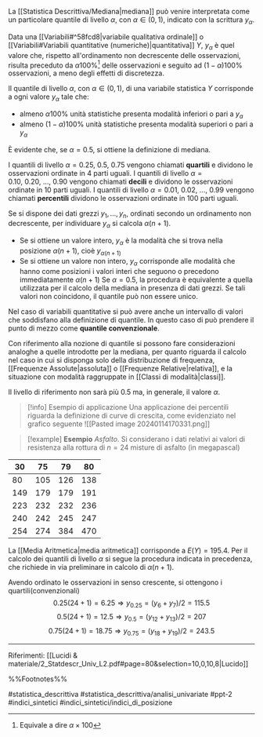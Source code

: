 La [[Statistica Descrittiva/Mediana|mediana]] può venire interpretata come un particolare quantile di livello $\alpha$, con $\alpha \in (0, 1)$, indicato con la scrittura $y_{\alpha}$.

Data una [[Variabili#^58fcd8|variabile qualitativa ordinale]] o [[Variabili#Variabili quantitative (numeriche)|quantitativa]] $Y$, $y_{\alpha}$ è quel valore che, rispetto all'ordinamento non decrescente delle osservazioni, risulta preceduto da $\alpha 100\%$[^1] delle osservazioni e seguito ad $(1-\alpha)100\%$ osservazioni, a meno degli effetti di discretezza.

Il quantile di livello $\alpha$, con $\alpha \in (0,1)$, di una variabile statistica $Y$ corrisponde a ogni valore $y_{\alpha}$ tale che:
* almeno $\alpha 100\%$ unità statistiche presenta modalità inferiori o pari a $y_a$
* almeno $(1-\alpha)100\%$ unità statistiche presenta modalità superiori o pari a $y_{\alpha}$

È evidente che, se $\alpha = 0.5$, si ottiene la definizione di mediana.

I quantili di livello $\alpha = 0.25,\ 0.5,\ 0.75$ vengono chiamati **quartili** e dividono le osservazioni ordinate in 4 parti uguali. 
I quantili di livello $\alpha = 0.10,\ 0.20,\ . . . ,\ 0.90$ vengono chiamati **decili** e dividono le osservazioni ordinate in 10 parti uguali. 
I quantili di livello $\alpha = 0.01,\ 0.02,\ . . . ,\ 0.99$ vengono chiamati **percentili** dividono le osservazioni ordinate in 100 parti uguali.

Se si dispone dei dati grezzi $y_1, . . . , y_n$, ordinati secondo un ordinamento non decrescente, per individuare $y_{\alpha}$ si calcola $\alpha(n + 1)$.
* Se si ottiene un valore intero, $y_{\alpha}$ è la modalità che si trova nella posizione $\alpha(n+1)$, cioè $y_{\alpha(n+1)}$
* Se si ottiene un valore non intero, $y_{\alpha}$ corrisponde alle modalità che hanno come posizioni i valori interi che seguono o precedono immediatamente $\alpha(n+1)$
Se $\alpha = 0.5$, la procedura è equivalente a quella utilizzata per il calcolo della mediana in presenza di dati grezzi.
Se tali valori non coincidono, il quantile può non essere unico.

Nel caso di variabili quantitative si può avere anche un intervallo di valori che soddisfano alla definizione di quantile. In questo caso di può prendere il punto di mezzo come **quantile convenzionale**.

Con riferimento alla nozione di quantile si possono fare considerazioni analoghe a quelle introdotte per la mediana, per quanto riguarda il calcolo nel caso in cui si disponga solo della distribuzione di frequenza, [[Frequenze Assolute|assoluta]] o [[Frequenze Relative|relativa]], e la situazione con modalità raggruppate in [[Classi di modalità|classi]].


Il livello di riferimento non sarà più 0.5 ma, in generale, il valore $\alpha$.

>[!info] Esempio di applicazione
Una applicazione dei percentili riguarda la definizione di curve di crescita, come evidenziato nel grafico seguente
![[Pasted image 20240114170331.png]]

>[!example] **Esempio**
*Asfalto*. Si considerano i dati relativi ai valori di resistenza alla rottura di $n = 24$ misture di asfalto (in megapascal)
>
| 30 | 75 | 79 | 80 |
| ---- | ---- | ---- | ---- |
| 80 | 105 | 126 | 138 |
| 149 | 179 | 179 | 191 |
| 223 | 232 | 232 | 236 |
| 240 | 242 | 245 | 247 |
| 254 | 274 | 384 | 470 |
>
La [[Media Aritmetica|media aritmetica]] corrisponde a $E(Y) = 195.4$. Per il calcolo dei quantili di livello $\alpha$ si segue la procedura indicata in precedenza, che richiede in via preliminare in calcolo di $\alpha(n+1)$.
>
Avendo ordinato le osservazioni in senso crescente, si ottengono i quartili(convenzionali) 
$$ 0.25(24+1)=6.25 \Rightarrow y_{0.25}=(y_6 + y_7)/2=115.5$$ $$ 0.5(24+1)=12.5 \Rightarrow y_{0.5} = (y_{12} + y_{13})/2 = 207 $$ $$ 0.75(24+1) = 18.75 \Rightarrow y_{0.75} = (y_{18}+y_{19})/2 = 243.5 $$


***
Riferimenti:
[[Lucidi & materiale/2_Statdescr_Univ_L2.pdf#page=80&selection=10,0,10,8|Lucido]]

%%Footnotes%%

[^1]: Equivale a dire $\alpha \times 100$

#statistica_descrittiva 
#statistica_descrittiva/analisi_univariate
#ppt-2 
#indici_sintetici 
#indici_sintetici/indici_di_posizione